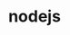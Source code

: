 ---
title: "nodejs"
layout: category
permalink: /categories/nodejs
author_profile: true
taxonomy: nodejs
sidebar:
    nav: "categories"
---